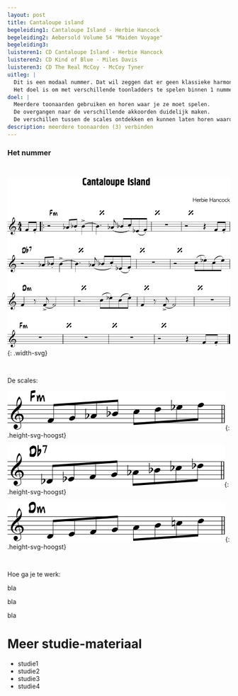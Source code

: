 ```yaml
---
layout: post
title: Cantaloupe island
begeleiding1: Cantaloupe Island - Herbie Hancock
begeleiding2: Aebersold Volume 54 "Maiden Voyage"
begeleiding3:
luisteren1: CD Cantaloupe Island - Herbie Hancock
luisteren2: CD Kind of Blue - Miles Davis
luisteren3: CD The Real McCoy - McCoy Tyner
uitleg: |
  Dit is een modaal nummer. Dat wil zeggen dat er geen klassieke harmonische structuur in zit, maar eerder met modi of met klankkleuren.
  Het doel is om met verschillende toonladders te spelen binnen 1 nummer, te horen waar je zit in het schema en mooie overgangen te maken van de éne toonladder naar de andere.
doel: |
  Meerdere toonaarden gebruiken en horen waar je ze moet spelen.
  De overgangen naar de verschillende akkoorden duidelijk maken.
  De verschillen tussen de scales ontdekken en kunnen laten horen waardoor het schema ook goed te horen is in je solo.
description: meerdere toonaarden (3) verbinden
---
```



### Het nummer

<br>

![Cantaloupe Island nummer](/assets/img/07-ca/Cantaloupe-island.svg "Cantaloupe Island nummer "){: .width-svg}

<br>

De scales:

![Cantaloupe Island Fm scale](/assets/img/07-ca/Cantaloupe-island-Fm.svg "Cantaloupe Island Fm scale"){: .height-svg-hoogst}

![Cantaloupe Island Db scale](/assets/img/07-ca/Cantaloupe-island-Db.svg "Cantaloupe Island Db scale"){: .height-svg-hoogst}

![Cantaloupe Island Dm scale](/assets/img/07-ca/Cantaloupe-island-Dm.svg "Cantaloupe Island Dm scale"){: .height-svg-hoogst}

<br>

Hoe ga je te werk:

bla

bla

bla

<div class="verdere-studie">
  <h1 class="small-h2">Meer studie-materiaal</h1>
  <ul class="two-column">
    <li>studie1</li>
    <li>studie2</li>
    <li>studie3</li>
    <li>studie4</li>
  </ul>
</div>
